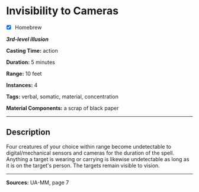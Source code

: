 # Invisibility to Cameras

- [x] Homebrew

***3rd-level illusion***

**Casting Time:** action

**Duration:** 5 minutes

**Range:** 10 feet

**Instances:** 4

**Tags:** verbal, somatic, material, concentration

**Material Components:** a scrap of black paper

---

## Description
Four creatures of your choice within range become undetectable to digital/mechanical sensors and cameras for the duration of the spell.
Anything a target is wearing or carrying is likewise undetectable as long as it is on the target's person.
The targets remain visible to vision.

---

**Sources:** UA-MM, page 7
